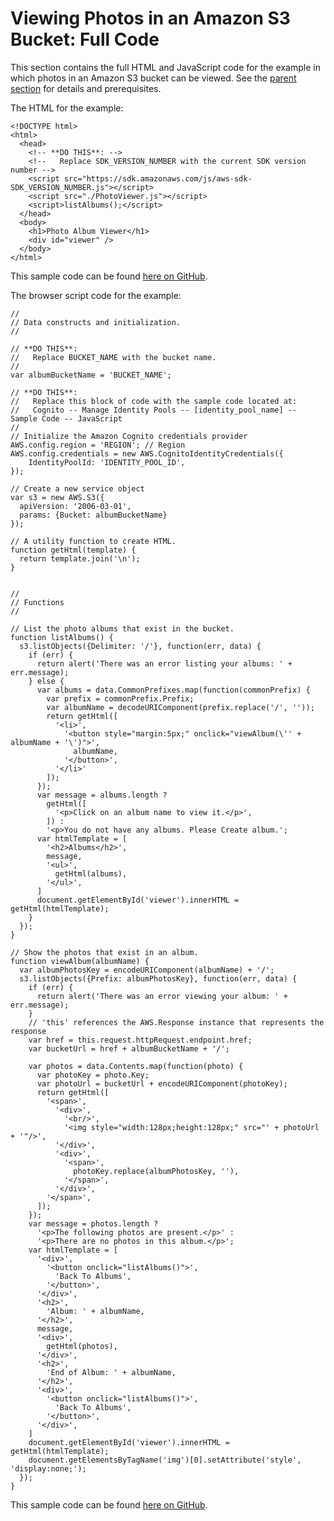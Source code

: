# Viewing Photos in an Amazon S3 Bucket: Full Code<a name="s3-example-photos-view-full"></a>

This section contains the full HTML and JavaScript code for the example in which photos in an Amazon S3 bucket can be viewed\. See the [parent section](s3-example-photos-view.md) for details and prerequisites\.

The HTML for the example:

```
<!DOCTYPE html>
<html>
  <head>
    <!-- **DO THIS**: -->
    <!--   Replace SDK_VERSION_NUMBER with the current SDK version number -->
    <script src="https://sdk.amazonaws.com/js/aws-sdk-SDK_VERSION_NUMBER.js"></script>
    <script src="./PhotoViewer.js"></script>
    <script>listAlbums();</script>
  </head>
  <body>
    <h1>Photo Album Viewer</h1>
    <div id="viewer" />
  </body>
</html>
```

This sample code can be found [here on GitHub](https://github.com/awsdocs/aws-doc-sdk-examples/blob/master/javascript/example_code/s3/s3_PhotoViewer.html)\.

The browser script code for the example:

```
//
// Data constructs and initialization.
//

// **DO THIS**:
//   Replace BUCKET_NAME with the bucket name.
//
var albumBucketName = 'BUCKET_NAME';

// **DO THIS**:
//   Replace this block of code with the sample code located at:
//   Cognito -- Manage Identity Pools -- [identity_pool_name] -- Sample Code -- JavaScript
//
// Initialize the Amazon Cognito credentials provider
AWS.config.region = 'REGION'; // Region
AWS.config.credentials = new AWS.CognitoIdentityCredentials({
    IdentityPoolId: 'IDENTITY_POOL_ID',
});

// Create a new service object
var s3 = new AWS.S3({
  apiVersion: '2006-03-01',
  params: {Bucket: albumBucketName}
});

// A utility function to create HTML.
function getHtml(template) {
  return template.join('\n');
}


//
// Functions
//

// List the photo albums that exist in the bucket.
function listAlbums() {
  s3.listObjects({Delimiter: '/'}, function(err, data) {
    if (err) {
      return alert('There was an error listing your albums: ' + err.message);
    } else {
      var albums = data.CommonPrefixes.map(function(commonPrefix) {
        var prefix = commonPrefix.Prefix;
        var albumName = decodeURIComponent(prefix.replace('/', ''));
        return getHtml([
          '<li>',
            '<button style="margin:5px;" onclick="viewAlbum(\'' + albumName + '\')">',
              albumName,
            '</button>',
          '</li>'
        ]);
      });
      var message = albums.length ?
        getHtml([
          '<p>Click on an album name to view it.</p>',
        ]) :
        '<p>You do not have any albums. Please Create album.';
      var htmlTemplate = [
        '<h2>Albums</h2>',
        message,
        '<ul>',
          getHtml(albums),
        '</ul>',
      ]
      document.getElementById('viewer').innerHTML = getHtml(htmlTemplate);
    }
  });
}

// Show the photos that exist in an album.
function viewAlbum(albumName) {
  var albumPhotosKey = encodeURIComponent(albumName) + '/';
  s3.listObjects({Prefix: albumPhotosKey}, function(err, data) {
    if (err) {
      return alert('There was an error viewing your album: ' + err.message);
    }
    // 'this' references the AWS.Response instance that represents the response
    var href = this.request.httpRequest.endpoint.href;
    var bucketUrl = href + albumBucketName + '/';

    var photos = data.Contents.map(function(photo) {
      var photoKey = photo.Key;
      var photoUrl = bucketUrl + encodeURIComponent(photoKey);
      return getHtml([
        '<span>',
          '<div>',
            '<br/>',
            '<img style="width:128px;height:128px;" src="' + photoUrl + '"/>',
          '</div>',
          '<div>',
            '<span>',
              photoKey.replace(albumPhotosKey, ''),
            '</span>',
          '</div>',
        '</span>',
      ]);
    });
    var message = photos.length ?
      '<p>The following photos are present.</p>' :
      '<p>There are no photos in this album.</p>';
    var htmlTemplate = [
      '<div>',
        '<button onclick="listAlbums()">',
          'Back To Albums',
        '</button>',
      '</div>',
      '<h2>',
        'Album: ' + albumName,
      '</h2>',
      message,
      '<div>',
        getHtml(photos),
      '</div>',
      '<h2>',
        'End of Album: ' + albumName,
      '</h2>',
      '<div>',
        '<button onclick="listAlbums()">',
          'Back To Albums',
        '</button>',
      '</div>',
    ]
    document.getElementById('viewer').innerHTML = getHtml(htmlTemplate);
    document.getElementsByTagName('img')[0].setAttribute('style', 'display:none;');
  });
}
```

This sample code can be found [here on GitHub](https://github.com/awsdocs/aws-doc-sdk-examples/blob/master/javascript/example_code/s3/s3_PhotoViewer.js)\.